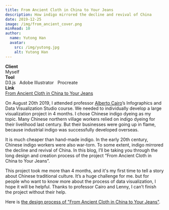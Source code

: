 ```yaml
---
title: From Ancient Cloth in China to Your Jeans
description: How indigo mirrored the decline and revival of China
date: 2019-12-25
image: /img/from_ancient_cover.png
minRead: 10
author:
  name: Yutong Han
  avatar:
    src: /img/yutong.jpg
    alt: Yutong Han
---
```


<div class="grid grid-cols-2 gap-4 mb-8">
  <div class="bg-blue-50 rounded-lg p-4">
    <strong>Client</strong><br>
    Myself
  </div>
  <div class="bg-blue-50 rounded-lg p-4">
    <strong>Tool</strong><br>
    D3.js &nbsp; Adobe Illustrator &nbsp; Procreate
  </div>
    <div class="bg-blue-50 rounded-lg p-4">
    <strong>Link</strong><br>
    <a href="https://yutonghan1123.github.io/indigo/" target="_blank" class="text-blue-600">
      From Ancient Cloth in China to Your Jeans
    </a>
  </div>
</div>

On August 20th 2019, I attended professor [Alberto Cairo](http://albertocairo.com/)’s Infographics and Data Visualization Studio course. We needed to individually develop a large visualization project in 4 months. I chose Chinese indigo dyeing as my topic. Many Chinese northern village workers relied on indigo dyeing for their livelihood last century. But their businesses were going up in flame, because industrial indigo was successfully developed overseas.

It is much cheaper than hand-made indigo. In the early 20th century, Chinese indigo workers were also war-torn. To some extent, indigo mirrored the decline and revival of China. In this blog, I’ll be taking you through the long design and creation process of the project “From Ancient Cloth in China to Your Jeans”.

This project took me more than 4 months, and it's my first time to tell a story about Chinese traditional culture. It’s a huge challenge for me. but for people who want to know more about the process of data visualization, I hope it will be helpful. Thanks to professor Cairo and Lenny, I can’t finish the project without their help.

Here is [the design process of "From Ancient Cloth in China to Your Jeans"](/blog/2020-1-14-process-indigo).
